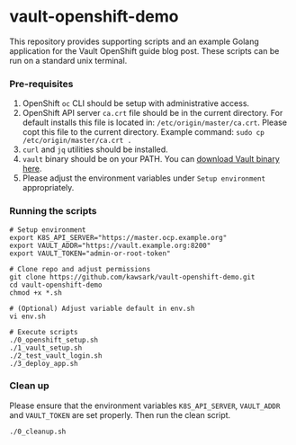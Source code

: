 # vault-openshift-demo
This repository provides supporting scripts and an example Golang application for the Vault OpenShift guide blog post. These scripts can be run on a standard unix terminal. 

### Pre-requisites
1. OpenShift `oc` CLI should be setup with administrative access.
1. OpenShift API server `ca.crt` file should be in the current directory. For default installs this file is located in: `/etc/origin/master/ca.crt`. Please copt this file to the current directory. Example command: `sudo cp /etc/origin/master/ca.crt .`
1. `curl` and `jq` utilities should be installed. 
1. `vault` binary should be on your PATH. You can [download Vault binary here](https://www.vaultproject.io/downloads.html).
1. Please adjust the environment variables under `Setup environment` appropriately.

### Running the scripts
```
# Setup environment
export K8S_API_SERVER="https://master.ocp.example.org"
export VAULT_ADDR="https://vault.example.org:8200"
export VAULT_TOKEN="admin-or-root-token"

# Clone repo and adjust permissions
git clone https://github.com/kawsark/vault-openshift-demo.git
cd vault-openshift-demo
chmod +x *.sh

# (Optional) Adjust variable default in env.sh
vi env.sh

# Execute scripts
./0_openshift_setup.sh
./1_vault_setup.sh
./2_test_vault_login.sh
./3_deploy_app.sh
```

### Clean up
Please ensure that the environment variables `K8S_API_SERVER`, `VAULT_ADDR` and `VAULT_TOKEN` are set properly. Then run the clean script.
```
./0_cleanup.sh
```
